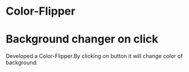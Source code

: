 # Color-Flipper
# Background changer on click
Developed a  Color-Flipper.By clicking on button it will change color of background.

